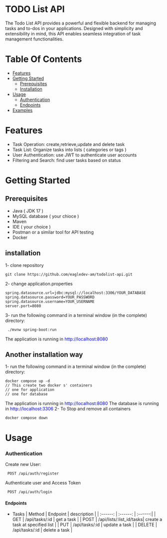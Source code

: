 # TODO List API
The Todo List API provides a powerful and flexible backend for managing tasks and to-dos in your applications. Designed with simplicity and extensibility in mind, this API enables seamless integration of task management functionalities.

# Table Of Contents
* [Features]()
* [Getting Started]()
  * [Prerequisites]()
  * [Installation]()
* [Usage]()
  * [Authentication]()
  * [Endpoints]()
* [Examples]()

#  Features
* Task Operation: create,retrieve,update and delete task
* Task List: Organize tasks into lists ( categories or tags )
* User Authentication: use JWT to authenticate user accounts
* Filtering and Search: find user tasks based on status
# Getting Started 
## Prerequisites
* Java ( JDK 17 )
* MySQL database ( your chioce )
* Maven
* IDE ( your choice )
* Postman or a similar tool for API testing
* Docker
## installation
1- clone repository
```
git clone https://github.com/eagledev-am/todolist-api.git
```
2- change application.properties 
```
spring.datasource.url=jdbc:mysql://localhost:3306/YOUR_DATABASE
spring.datasource.password=YOUR_PASSWORD
spring.datasource.username=YOUR_USERNAME
server.port=8080
```
3-  run the following command in a terminal window (in the complete) directory:
```
 ./mvnw spring-boot:run
```
The application is running in <font color="blue"> http://localhost:8080 </font>
## Another installation way
1- run the following command in a terminal window (in the complete) directory:
```
docker compose up -d
// This create two docker s' containers
// one for application
// one for database  
```
The application is running in <font color="blue"> http://localhost:8080 </font>
The database is running in <font color="blue"> http://localhost:3306 </font>
2- To Stop and remove all containers 
```
docker compose down
```
# Usage 
 ### **Authentication**
 Create new User:
 ```
  POST /api/auth/register
 ```
 Authenticate user and Access Token
 ```
  POST /api/auth/login
 ```
 #### **Endpoints**
 * Tasks
   | Method | Endpoint | description |
   | :------: | :------: | :------:|
   | GET | /api/tasks/:id | get a task |
   | POST | /api/lists/:list_id/tasks| create a task at specified list |
   | PUT | /api/tasks/:id  | update a task |
   | DELETE | /api/tasks/:id | delete a task |

  
